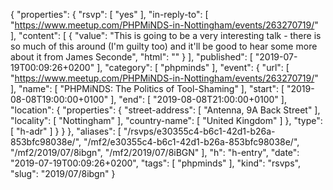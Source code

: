 {
  "properties": {
    "rsvp": [
      "yes"
    ],
    "in-reply-to": [
      "https://www.meetup.com/PHPMiNDS-in-Nottingham/events/263270719/"
    ],
    "content": [
      {
        "value": "This is going to be a very interesting talk - there is so much of this around (I'm guilty too) and it'll be good to hear some more about it from James Seconde",
        "html": ""
      }
    ],
    "published": [
      "2019-07-19T00:09:26+0200"
    ],
    "category": [
      "phpminds"
    ],
    "event": {
      "url": [
        "https://www.meetup.com/PHPMiNDS-in-Nottingham/events/263270719/"
      ],
      "name": [
        "PHPMiNDS: The Politics of Tool-Shaming"
      ],
      "start": [
        "2019-08-08T19:00:00+0100"
      ],
      "end": [
        "2019-08-08T21:00:00+0100"
      ],
      "location": {
        "properties": {
          "street-address": [
            "Antenna, 9A Back Street"
          ],
          "locality": [
            "Nottingham"
          ],
          "country-name": [
            "United Kingdom"
          ]
        },
        "type": [
          "h-adr"
        ]
      }
    }
  },
  "aliases": [
    "/rsvps/e30355c4-b6c1-42d1-b26a-853bfc98038e/",
    "/mf2/e30355c4-b6c1-42d1-b26a-853bfc98038e/",
    "/mf2/2019/07/8ibgn",
    "/mf2/2019/07/8iBGN"
  ],
  "h": "h-entry",
  "date": "2019-07-19T00:09:26+0200",
  "tags": [
    "phpminds"
  ],
  "kind": "rsvps",
  "slug": "2019/07/8ibgn"
}
